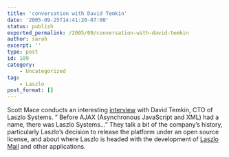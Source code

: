```yaml
---
title: 'conversation with David Temkin'
date: '2005-09-25T14:41:26-07:00'
status: publish
exported_permalink: /2005/09/conversation-with-david-temkin
author: sarah
excerpt: ''
type: post
id: 189
category:
    - Uncategorized
tag:
    - Laszlo
post_format: []
---
```

Scott Mace conducts an interesting [interview](http://www.itconversations.com/shows/detail703.html) with David Temkin, CTO of Laszlo Systems. ” Before AJAX (Asynchronous JavaScript and XML) had a name, there was Laszlo Systems…” They talk a bit of the company’s history, particularly Laszlo’s decision to release the platform under an open source license, and about where Laszlo is headed with the development of [Laszlo Mail](http://www.laszlosystems.com/products/laszloMail/) and other applications.